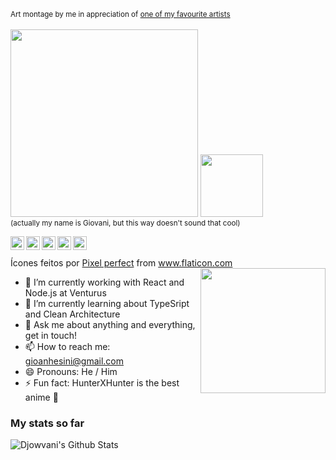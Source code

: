 <sub>Art montage by me in appreciation of <a href="https://kingsanda.tumblr.com/">one of my favourite artists</a></sub></br></br>
<img src="https://i.imgur.com/kDndQ6I.jpg" width="300"> <img src="https://media.giphy.com/media/WUlplcMpOCEmTGBtBW/giphy.gif" width="100">
</br><sub>(actually my name is Giovani, but this way doesn't sound that cool)</sub>

<a href="https://www.linkedin.com/in/giovani-anhesini-bezerra/">
  <img align="left" alt="Djowvani's LinkedIn" width="22px" src="https://cdn.jsdelivr.net/npm/simple-icons@v3/icons/linkedin.svg" />
</a>
<a href="https://medium.com/@gioanhesini">
  <img align="left" alt="Djowvani's Medium" width="22px" src="https://cdn.jsdelivr.net/npm/simple-icons@3.1.0/icons/medium.svg" />
</a>
<a href="https://api.whatsapp.com/send?phone=551987214726&text=Hey!%20You've%20reached%20Giovani's%20Led%20ZapZapplin">
  <img align="left" alt="Djowvani's WhatsAppr" width="22px" src="https://www.flaticon.com/svg/static/icons/svg/733/733641.svg" />
</a>
<a href="https://www.instagram.com/djowvani_/">
  <img align="left" alt="Djowvani's Instagram" width="22px" src="https://www.flaticon.com/svg/static/icons/svg/1051/1051313.svg" />
</a>
<a href="https://www.facebook.com/giovani.anhesinibezerra">
  <img align="left" alt="Djowvani's Facebook" width="22px" src="https://cdn.jsdelivr.net/npm/simple-icons@3.1.0/icons/facebook.svg" />
</a></br></br>
<div>Ícones feitos por <a href="https://www.flaticon.com/br/autores/pixel-perfect" title="Pixel perfect">Pixel perfect</a> from <a href="https://www.flaticon.com/br/" title="Flaticon">www.flaticon.com</a></div>

<img align="right" src="https://i.imgur.com/AX5QxU6.gif" width="200">

- 🔭 I’m currently working with React and Node.js at Venturus
- 🌱 I’m currently learning about TypeSript and Clean Architecture
- 💬 Ask me about anything and everything, get in touch!
- 📫 How to reach me: <a>gioanhesini@gmail.com</a>
- 😄 Pronouns: He / Him
- ⚡ Fun fact: HunterXHunter is the best anime 🎣

### My stats so far
<img alt="Djowvani's Github Stats" src="https://github-readme-stats.vercel.app/api?username=djowvani&&show_icons=true&title_color=0e0e0e&icon_color=0e0e0e&text_color=0e0e0e&bg_color=e0e0e0">
